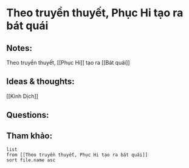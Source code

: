 # Theo truyền thuyết, Phục Hi tạo ra bát quái

## Notes:
Theo truyền thuyết, [[Phục Hi]] tạo ra [[Bát quái]] 

## Ideas & thoughts:
[[Kinh Dịch]]

## Questions:


## Tham khảo:
```dataview
list
from [[Theo truyền thuyết, Phục Hi tạo ra bát quái]]
sort file.name asc
```